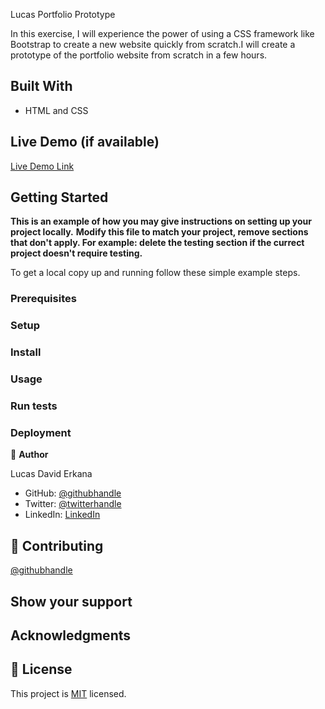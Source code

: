 
Lucas Portfolio Prototype

In this exercise, I will experience the power of using a CSS framework like Bootstrap to create a new website quickly from scratch.I will create a prototype of the portfolio website from scratch in a few hours.

## Built With
- HTML and CSS

## Live Demo (if available)

[Live Demo Link](https://livedemo.com)


## Getting Started

**This is an example of how you may give instructions on setting up your project locally.**
**Modify this file to match your project, remove sections that don't apply. For example: delete the testing section if the currect project doesn't require testing.**


To get a local copy up and running follow these simple example steps.

### Prerequisites

### Setup

### Install

### Usage

### Run tests

### Deployment

👤 **Author**

Lucas David Erkana
- GitHub: [@githubhandle](https://github.com/Lucash2022)
- Twitter: [@twitterhandle](https://twitter.com/@Lucas_David_22)
- LinkedIn: [LinkedIn](https://www.linkedin.com/in/lucas-erkana-b30a0b3b/)


## 🤝 Contributing

[@githubhandle](https://github.com/Odongo006)

## Show your support


## Acknowledgments

## 📝 License

This project is [MIT](./LICENSE) licensed.
